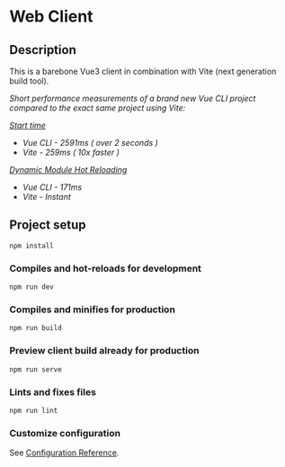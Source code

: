 # Web Client

## Description
This is a barebone Vue3 client in combination with Vite (next generation build tool).

<i>
Short performance measurements of a brand new Vue CLI project compared to the exact same project using Vite:<br/>

<u>Start time</u><br/>
- Vue CLI - 2591ms ( over 2 seconds )<br/>
- Vite - 259ms ( 10x faster )<br/>

<u>Dynamic Module Hot Reloading</u><br/>
- Vue CLI - 171ms<br/>
- Vite - Instant<br/>
</i>


## Project setup
```
npm install
```

### Compiles and hot-reloads for development
```
npm run dev
```

### Compiles and minifies for production
```
npm run build
```

### Preview client build already for production
```
npm run serve
```

### Lints and fixes files
```
npm run lint
```

### Customize configuration
See [Configuration Reference](https://cli.vuejs.org/config/).
